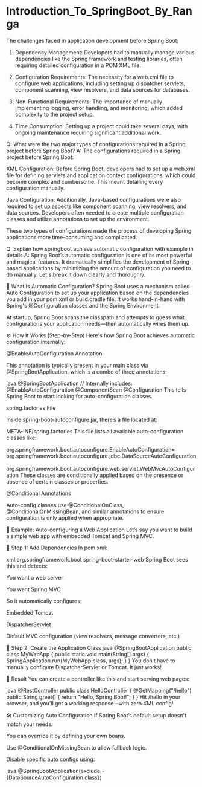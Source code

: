 # Introduction_To_SpringBoot_By_Ranga


The challenges faced in application development before Spring Boot:

1.  Dependency Management: Developers had to manually manage various dependencies like the Spring framework and testing libraries, often requiring detailed configuration in a POM XML file.

2.  Configuration Requirements: The necessity for a web.xml file to configure web applications, including setting up dispatcher servlets, component scanning, view resolvers, and data sources for databases.

3.  Non-Functional Requirements: The importance of manually implementing logging, error handling, and monitoring, which added complexity to the project setup.

4.  Time Consumption: Setting up a project could take several days, with ongoing maintenance requiring significant additional work.

Q:  What were the two major types of configurations required in a Spring project before Spring Boot?
A:  The configurations required in a Spring project before Spring Boot:

XML Configuration: Before Spring Boot, developers had to set up a web.xml file for defining servlets and application context configurations, which could become complex and cumbersome. This meant detailing every configuration manually.

Java Configuration: Additionally, Java-based configurations were also required to set up aspects like component scanning, view resolvers, and data sources. Developers often needed to create multiple configuration classes and utilize annotations to set up the environment.

These two types of configurations made the process of developing Spring applications more time-consuming and complicated.

Q:  Explain how springboot achieve automatic configuration with example in details
A:  Spring Boot’s automatic configuration is one of its most powerful and magical features. It dramatically simplifies the development of Spring-based applications by minimizing the amount of configuration you need to do manually. Let's break it down clearly and thoroughly.

🌱 What Is Automatic Configuration?
Spring Boot uses a mechanism called Auto Configuration to set up your application based on the dependencies you add in your pom.xml or build.gradle file. It works hand-in-hand with Spring's @Configuration classes and the Spring Environment.

At startup, Spring Boot scans the classpath and attempts to guess what configurations your application needs—then automatically wires them up.

⚙️ How It Works (Step-by-Step)
Here's how Spring Boot achieves automatic configuration internally:

@EnableAutoConfiguration Annotation

This annotation is typically present in your main class via @SpringBootApplication, which is a combo of three annotations:

java
@SpringBootApplication
// Internally includes:
@EnableAutoConfiguration
@ComponentScan
@Configuration
This tells Spring Boot to start looking for auto-configuration classes.

spring.factories File

Inside spring-boot-autoconfigure.jar, there’s a file located at:

META-INF/spring.factories
This file lists all available auto-configuration classes like:

org.springframework.boot.autoconfigure.EnableAutoConfiguration=\
org.springframework.boot.autoconfigure.jdbc.DataSourceAutoConfiguration,\
org.springframework.boot.autoconfigure.web.servlet.WebMvcAutoConfiguration
These classes are conditionally applied based on the presence or absence of certain classes or properties.

@Conditional Annotations

Auto-config classes use @ConditionalOnClass, @ConditionalOnMissingBean, and similar annotations to ensure configuration is only applied when appropriate.

🧪 Example: Auto-configuring a Web Application
Let’s say you want to build a simple web app with embedded Tomcat and Spring MVC.

🔧 Step 1: Add Dependencies
In pom.xml:

xml
<dependency>
<groupId>org.springframework.boot</groupId>
<artifactId>spring-boot-starter-web</artifactId>
</dependency>
Spring Boot sees this and detects:

You want a web server

You want Spring MVC

So it automatically configures:

Embedded Tomcat

DispatcherServlet

Default MVC configuration (view resolvers, message converters, etc.)

🎯 Step 2: Create the Application Class
java
@SpringBootApplication
public class MyWebApp {
public static void main(String[] args) {
SpringApplication.run(MyWebApp.class, args);
}
}
You don’t have to manually configure DispatcherServlet or Tomcat. It just works!

🎉 Result
You can create a controller like this and start serving web pages:

java
@RestController
public class HelloController {
@GetMapping("/hello")
public String greet() {
return "Hello, Spring Boot!";
}
}
Hit /hello in your browser, and you'll get a working response—with zero XML config!

🛠️ Customizing Auto Configuration
If Spring Boot’s default setup doesn't match your needs:

You can override it by defining your own beans.

Use @ConditionalOnMissingBean to allow fallback logic.

Disable specific auto configs using:

java
@SpringBootApplication(exclude = {DataSourceAutoConfiguration.class})